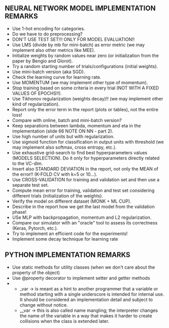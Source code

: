## NEURAL NETWORK MODEL IMPLEMENTATION REMARKS
- Use 1-hot encoding for categories.
- Do we have to do preprocessing?
- DON'T USE TEST SET!!! ONLY FOR MODEL EVALUATION!!
- Use LMS (divide by mb for mini-batch) as error metric (we may implement also other metrics like MEE).
- Initialize weights by random values near zero (or initialization from the paper by Bengio and Glorot).
- Try a random starting number of trials/configurations (initial weights).
- Use mini-batch version (aka SGD).
- Check the learning curve for learning rate.
- Use MOMENTUM (we may implement other type of momentum).
- Stop training based on some criteria in every trial (NOT WITH A FIXED VALUES OF EPOCHS!!).
- Use Tikhonov regularization (weights decay)!! (we may implement other kind of regularization).
- Report only the error term in the report (plots or tables), not the entire loss!
- Compare with online, batch and mini-batch version?
- Keep separations between lambda, momentum and eta in the implementation (slide 66 NOTE ON NN - part 2).
- Use high number of units but with regularization.
- Use sigmoid function for classification in output units with threshold (we may implement also softmax, cross entropy, etc.).
- Use exhaustive grid-search to find best hyperparameters values (MODELS SELECTION).
Do it only for hyperparameters directly related to the VC-dim.
- Insert also STANDARD DEVIATION in the report, not only the MEAN of the error!! (K-FOLD CV with k=5 or 10...).
- Use CROSS-VALIDATION for training and validation set and then use a separate test set.
- Compute mean error for training, validation and test set considering different trials (initialization of the weights).
- Verify the model on different dataset (MONK + ML CUP).
- Describe in the report how we get the last model from the validation phase!
- USe MLP with backpropagation, momentum and L2 regularization.
- Compare our simulator with an "oracle" tool to assess its correctness (Keras, Pytorch, etc.).
- Try to implement an efficient code for the experiments!
- Implement some decay technique for learning rate

## PYTHON IMPLEMENTATION REMARKS
- Use static methods for utility classes (when we don't care about the property of the object)
- Use @property decorator to implement setter and getter methods
-  
    - _var -> is meant as a hint to another programmer that a variable or method starting with a single underscore is intended for internal use.
    It should be considered an implementation detail and subject to change without notice.
    - __var -> this is also called name mangling; the interpreter changes the name of the variable in a way that makes it harder to create collisions when the class is extended later.